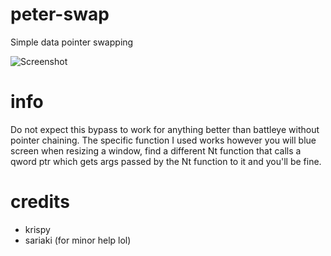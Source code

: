 # peter-swap
 Simple data pointer swapping

![Screenshot](https://raw.githubusercontent.com/krispybyte/peter-swap/main/screenshot.PNG)

# info
Do not expect this bypass to work for anything better than battleye without pointer chaining.
The specific function I used works however you will blue screen when resizing a window, find a different Nt function that calls a qword ptr which gets args passed by the Nt function to it and you'll be fine.

# credits
* krispy
* sariaki (for minor help lol)
